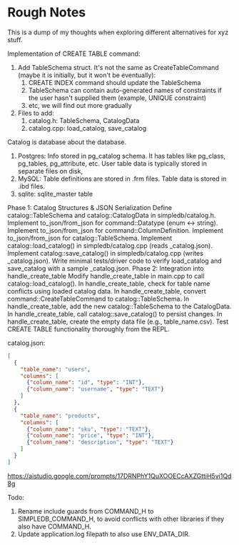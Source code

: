 # Rough Notes

This is a dump of my thoughts when exploring different alternatives for xyz stuff.



Implementation of CREATE TABLE command:

1. Add TableSchema struct. It's not the same as CreateTableCommand (maybe it is initially, but it won't be eventually):
   1. CREATE INDEX command should update the TableSchema
   2. TableSchema can contain auto-generated names of constraints if the user hasn't supplied them (example, UNIQUE constraint)
   3. etc, we will find out more gradually
2. Files to add:
   1. catalog.h: TableSchema, CatalogData
   2. catalog.cpp: load_catalog, save_catalog


Catalog is database about the database.
1. Postgres: Info stored in pg_catalog schema. It has tables like pg_class, pg_tables, pg_attribute, etc. User table data is typically stored in separate files on disk,
2. MySQL: Table definitions are stored in .frm files. Table data is stored in .ibd files.
3. sqlite: sqlite_master table

Phase 1: Catalog Structures & JSON Serialization
   Define catalog::TableSchema and catalog::CatalogData in simpledb/catalog.h.
   Implement to_json/from_json for command::Datatype (enum <-> string).
   Implement to_json/from_json for command::ColumnDefinition.
   Implement to_json/from_json for catalog::TableSchema.
   Implement catalog::load_catalog() in simpledb/catalog.cpp (reads _catalog.json).
   Implement catalog::save_catalog() in simpledb/catalog.cpp (writes _catalog.json).
   Write minimal tests/driver code to verify load_catalog and save_catalog with a sample _catalog.json.
Phase 2: Integration into handle_create_table
   Modify handle_create_table in main.cpp to call catalog::load_catalog().
   In handle_create_table, check for table name conflicts using loaded catalog data.
   In handle_create_table, convert command::CreateTableCommand to catalog::TableSchema.
   In handle_create_table, add the new catalog::TableSchema to the CatalogData.
   In handle_create_table, call catalog::save_catalog() to persist changes.
   In handle_create_table, create the empty data file (e.g., table_name.csv).
   Test CREATE TABLE functionality thoroughly from the REPL.

catalog.json:
```json
[
  {
    "table_name": "users",
    "columns": [
      {"column_name": "id", "type": "INT"},
      {"column_name": "username", "type": "TEXT"}
    ]
  },
  {
    "table_name": "products",
    "columns": [
      {"column_name": "sku", "type": "TEXT"},
      {"column_name": "price", "type": "INT"},
      {"column_name": "description", "type": "TEXT"}
    ]
  }
]
```


https://aistudio.google.com/prompts/17DRNPhY1QuXOOECcAXZGttiH5vi1Qd8g


Todo:
1. Rename include guards from COMMAND_H to SIMPLEDB_COMMAND_H, to avoid conflicts with other libraries if they also have COMMAND_H.
2. Update application.log filepath to also use ENV_DATA_DIR.
